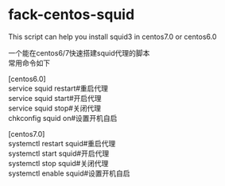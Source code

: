 # fack-centos-squid
This script can help you install squid3 in centos7.0 or centos6.0

一个能在centos6/7快速搭建squid代理的脚本  
常用命令如下  

[centos6.0]  
service squid restart#重启代理  
service squid start#开启代理  
service squid stop#关闭代理  
chkconfig squid on#设置开机自启  

[centos7.0]  
systemctl restart squid#重启代理  
systemctl start squid#开启代理  
systemctl stop squid#关闭代理  
systemctl enable squid#设置开机自启  
